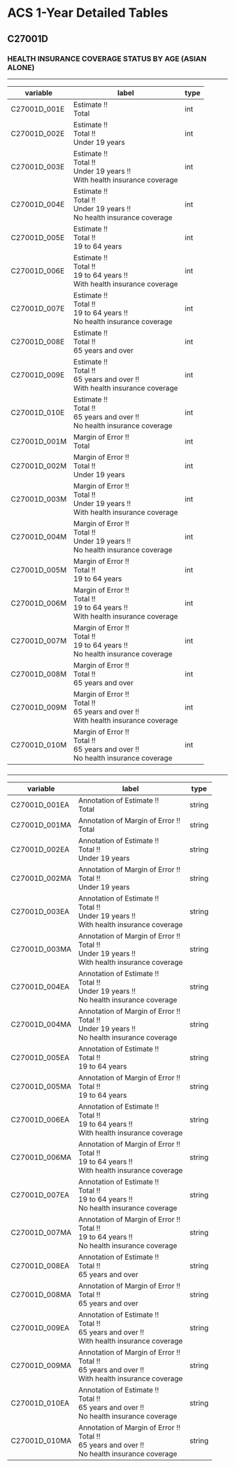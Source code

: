 # ACS 1-Year Detailed Tables

## C27001D

### HEALTH INSURANCE COVERAGE STATUS BY AGE (ASIAN ALONE)

___

| variable | label | type |
| ----- | ----- | ----- |
| C27001D_001E | Estimate !!<br>Total | int |
| C27001D_002E | Estimate !!<br>Total !!<br>Under 19 years | int |
| C27001D_003E | Estimate !!<br>Total !!<br>Under 19 years !!<br>With health insurance coverage | int |
| C27001D_004E | Estimate !!<br>Total !!<br>Under 19 years !!<br>No health insurance coverage | int |
| C27001D_005E | Estimate !!<br>Total !!<br>19 to 64 years | int |
| C27001D_006E | Estimate !!<br>Total !!<br>19 to 64 years !!<br>With health insurance coverage | int |
| C27001D_007E | Estimate !!<br>Total !!<br>19 to 64 years !!<br>No health insurance coverage | int |
| C27001D_008E | Estimate !!<br>Total !!<br>65 years and over | int |
| C27001D_009E | Estimate !!<br>Total !!<br>65 years and over !!<br>With health insurance coverage | int |
| C27001D_010E | Estimate !!<br>Total !!<br>65 years and over !!<br>No health insurance coverage | int |
| C27001D_001M | Margin of Error !!<br>Total | int |
| C27001D_002M | Margin of Error !!<br>Total !!<br>Under 19 years | int |
| C27001D_003M | Margin of Error !!<br>Total !!<br>Under 19 years !!<br>With health insurance coverage | int |
| C27001D_004M | Margin of Error !!<br>Total !!<br>Under 19 years !!<br>No health insurance coverage | int |
| C27001D_005M | Margin of Error !!<br>Total !!<br>19 to 64 years | int |
| C27001D_006M | Margin of Error !!<br>Total !!<br>19 to 64 years !!<br>With health insurance coverage | int |
| C27001D_007M | Margin of Error !!<br>Total !!<br>19 to 64 years !!<br>No health insurance coverage | int |
| C27001D_008M | Margin of Error !!<br>Total !!<br>65 years and over | int |
| C27001D_009M | Margin of Error !!<br>Total !!<br>65 years and over !!<br>With health insurance coverage | int |
| C27001D_010M | Margin of Error !!<br>Total !!<br>65 years and over !!<br>No health insurance coverage | int |
### 

___

| variable | label | type |
| ----- | ----- | ----- |
| C27001D_001EA | Annotation of Estimate !!<br>Total | string |
| C27001D_001MA | Annotation of Margin of Error !!<br>Total | string |
| C27001D_002EA | Annotation of Estimate !!<br>Total !!<br>Under 19 years | string |
| C27001D_002MA | Annotation of Margin of Error !!<br>Total !!<br>Under 19 years | string |
| C27001D_003EA | Annotation of Estimate !!<br>Total !!<br>Under 19 years !!<br>With health insurance coverage | string |
| C27001D_003MA | Annotation of Margin of Error !!<br>Total !!<br>Under 19 years !!<br>With health insurance coverage | string |
| C27001D_004EA | Annotation of Estimate !!<br>Total !!<br>Under 19 years !!<br>No health insurance coverage | string |
| C27001D_004MA | Annotation of Margin of Error !!<br>Total !!<br>Under 19 years !!<br>No health insurance coverage | string |
| C27001D_005EA | Annotation of Estimate !!<br>Total !!<br>19 to 64 years | string |
| C27001D_005MA | Annotation of Margin of Error !!<br>Total !!<br>19 to 64 years | string |
| C27001D_006EA | Annotation of Estimate !!<br>Total !!<br>19 to 64 years !!<br>With health insurance coverage | string |
| C27001D_006MA | Annotation of Margin of Error !!<br>Total !!<br>19 to 64 years !!<br>With health insurance coverage | string |
| C27001D_007EA | Annotation of Estimate !!<br>Total !!<br>19 to 64 years !!<br>No health insurance coverage | string |
| C27001D_007MA | Annotation of Margin of Error !!<br>Total !!<br>19 to 64 years !!<br>No health insurance coverage | string |
| C27001D_008EA | Annotation of Estimate !!<br>Total !!<br>65 years and over | string |
| C27001D_008MA | Annotation of Margin of Error !!<br>Total !!<br>65 years and over | string |
| C27001D_009EA | Annotation of Estimate !!<br>Total !!<br>65 years and over !!<br>With health insurance coverage | string |
| C27001D_009MA | Annotation of Margin of Error !!<br>Total !!<br>65 years and over !!<br>With health insurance coverage | string |
| C27001D_010EA | Annotation of Estimate !!<br>Total !!<br>65 years and over !!<br>No health insurance coverage | string |
| C27001D_010MA | Annotation of Margin of Error !!<br>Total !!<br>65 years and over !!<br>No health insurance coverage | string |

